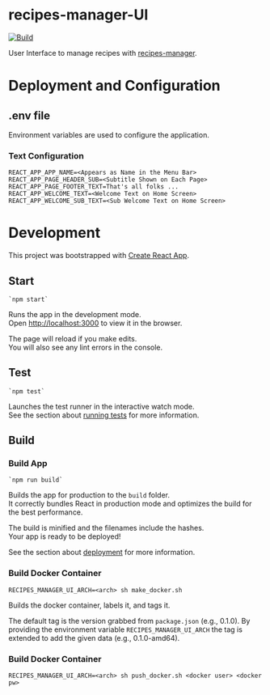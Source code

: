 # recipes-manager-UI

[![Build](https://github.com/ottenwbe/recipes-manager-ui/actions/workflows/node.js.yml/badge.svg)](https://github.com/ottenwbe/recipes-manager-ui/actions/workflows/node.js.yml)

User Interface to manage recipes with [recipes-manager](https://github.com/ottenwbe/recipes-manager).

# Deployment and Configuration

## .env file

Environment variables are used to configure the application.

### Text Configuration

    REACT_APP_APP_NAME=<Appears as Name in the Menu Bar>
    REACT_APP_PAGE_HEADER_SUB=<Subtitle Shown on Each Page>    
    REACT_APP_PAGE_FOOTER_TEXT=That's all folks ...
    REACT_APP_WELCOME_TEXT=<Welcome Text on Home Screen>
    REACT_APP_WELCOME_SUB_TEXT=<Sub Welcome Text on Home Screen>

# Development

This project was bootstrapped with [Create React App](https://github.com/facebook/create-react-app).

## Start  

    `npm start`

Runs the app in the development mode.<br>
Open [http://localhost:3000](http://localhost:3000) to view it in the browser.

The page will reload if you make edits.<br>
You will also see any lint errors in the console.

## Test 

    `npm test`

Launches the test runner in the interactive watch mode.<br>
See the section about [running tests](https://facebook.github.io/create-react-app/docs/running-tests) for more information.

## Build

### Build App 

    `npm run build`

Builds the app for production to the `build` folder.<br>
It correctly bundles React in production mode and optimizes the build for the best performance.

The build is minified and the filenames include the hashes.<br>
Your app is ready to be deployed!

See the section about [deployment](https://facebook.github.io/create-react-app/docs/deployment) for more information.

### Build Docker Container

    RECIPES_MANAGER_UI_ARCH=<arch> sh make_docker.sh

Builds the docker container, labels it, and tags it.

The default tag is the version grabbed from ```package.json``` (e.g., 0.1.0).
By providing the environment variable ```RECIPES_MANAGER_UI_ARCH``` the tag is extended to add the given data (e.g., 0.1.0-amd64).

### Build Docker Container

    RECIPES_MANAGER_UI_ARCH=<arch> sh push_docker.sh <docker user> <docker pw>

